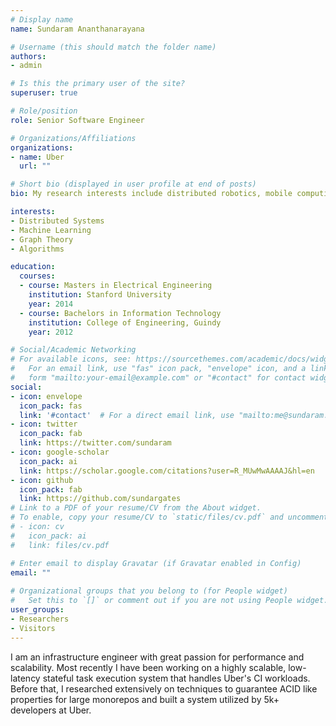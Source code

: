 ```yaml
---
# Display name
name: Sundaram Ananthanarayana

# Username (this should match the folder name)
authors:
- admin

# Is this the primary user of the site?
superuser: true

# Role/position
role: Senior Software Engineer

# Organizations/Affiliations
organizations:
- name: Uber
  url: ""

# Short bio (displayed in user profile at end of posts)
bio: My research interests include distributed robotics, mobile computing and programmable matter.

interests:
- Distributed Systems
- Machine Learning
- Graph Theory
- Algorithms

education:
  courses:
  - course: Masters in Electrical Engineering
    institution: Stanford University
    year: 2014
  - course: Bachelors in Information Technology
    institution: College of Engineering, Guindy
    year: 2012

# Social/Academic Networking
# For available icons, see: https://sourcethemes.com/academic/docs/widgets/#icons
#   For an email link, use "fas" icon pack, "envelope" icon, and a link in the
#   form "mailto:your-email@example.com" or "#contact" for contact widget.
social:
- icon: envelope
  icon_pack: fas
  link: '#contact'  # For a direct email link, use "mailto:me@sundaram.io".
- icon: twitter
  icon_pack: fab
  link: https://twitter.com/sundaram
- icon: google-scholar
  icon_pack: ai
  link: https://scholar.google.com/citations?user=R_MUwMwAAAAJ&hl=en
- icon: github
  icon_pack: fab
  link: https://github.com/sundargates
# Link to a PDF of your resume/CV from the About widget.
# To enable, copy your resume/CV to `static/files/cv.pdf` and uncomment the lines below.  
# - icon: cv
#   icon_pack: ai
#   link: files/cv.pdf

# Enter email to display Gravatar (if Gravatar enabled in Config)
email: ""
  
# Organizational groups that you belong to (for People widget)
#   Set this to `[]` or comment out if you are not using People widget.  
user_groups:
- Researchers
- Visitors
---
```


I am an infrastructure engineer with great passion for performance and scalability. 
Most recently I have been working on a highly scalable, low-latency stateful task execution system that handles Uber's CI workloads. 
Before that, I researched extensively on techniques to guarantee ACID like properties for large monorepos and built a system utilized by 5k+ developers at Uber. 
